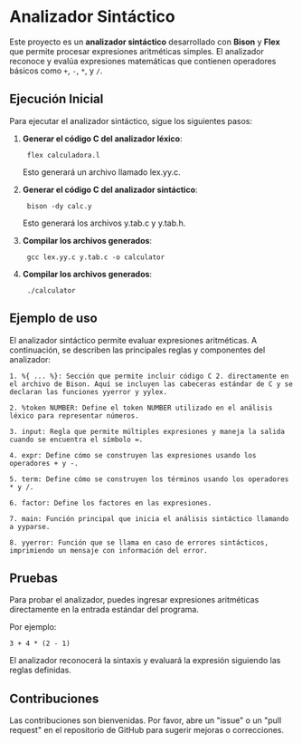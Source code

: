 # Analizador Sintáctico

Este proyecto es un **analizador sintáctico** desarrollado con **Bison** y **Flex** que permite procesar expresiones aritméticas simples. El analizador reconoce y evalúa expresiones matemáticas que contienen operadores básicos como `+`, `-`, `*`, y `/`.


## Ejecución Inicial

Para ejecutar el analizador sintáctico, sigue los siguientes pasos:

1. **Generar el código C del analizador léxico**:

        flex calculadora.l
    
    Esto generará un archivo llamado lex.yy.c.

2. **Generar el código C del analizador sintáctico**:

        bison -dy calc.y

    Esto generará los archivos y.tab.c y y.tab.h.

3. **Compilar los archivos generados**:

        gcc lex.yy.c y.tab.c -o calculator

4. **Compilar los archivos generados**:

        ./calculator

## Ejemplo de uso

El analizador sintáctico permite evaluar expresiones aritméticas. A continuación, se describen las principales reglas y componentes del analizador:

    1. %{ ... %}: Sección que permite incluir código C 2. directamente en el archivo de Bison. Aquí se incluyen las cabeceras estándar de C y se declaran las funciones yyerror y yylex.

    2. %token NUMBER: Define el token NUMBER utilizado en el análisis léxico para representar números.

    3. input: Regla que permite múltiples expresiones y maneja la salida cuando se encuentra el símbolo =.

    4. expr: Define cómo se construyen las expresiones usando los operadores + y -.

    5. term: Define cómo se construyen los términos usando los operadores * y /.

    6. factor: Define los factores en las expresiones.
    
    7. main: Función principal que inicia el análisis sintáctico llamando a yyparse.

    8. yyerror: Función que se llama en caso de errores sintácticos, imprimiendo un mensaje con información del error.

## Pruebas
Para probar el analizador, puedes ingresar expresiones aritméticas directamente en la entrada estándar del programa.

 Por ejemplo:

    3 + 4 * (2 - 1)

El analizador reconocerá la sintaxis y evaluará la expresión siguiendo las reglas definidas.

## Contribuciones
Las contribuciones son bienvenidas. Por favor, abre un "issue" o un "pull request" en el repositorio de GitHub para sugerir mejoras o correcciones.